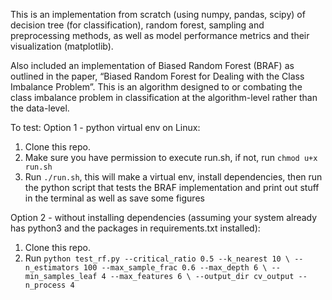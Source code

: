 
This is an implementation from scratch (using numpy, pandas, scipy) of decision tree (for classification), random forest, sampling and preprocessing methods, as well as model performance metrics and their visualization (matplotlib).

Also included an implementation of Biased Random Forest (BRAF) as outlined in the paper, “Biased Random Forest for Dealing with the Class Imbalance Problem”. This is an algorithm designed to or combating the class imbalance problem in classification at the algorithm-level rather than the data-level.

To test:
Option 1 - python virtual env on Linux:
1. Clone this repo.
2. Make sure you have permission to execute run.sh, if not, run `chmod u+x run.sh`
3. Run `./run.sh`, this will make a virtual env, install dependencies, then run the python script that tests the BRAF implementation and print out stuff in the terminal as well as save some figures

Option 2 - without installing dependencies (assuming your system already has python3 and the packages in requirements.txt installed):
1. Clone this repo.
2. Run ```python test_rf.py --critical_ratio 0.5 --k_nearest 10 \
--n_estimators 100 --max_sample_frac 0.6 --max_depth 6 \
--min_samples_leaf 4 --max_features 6 \
--output_dir cv_output --n_process 4```